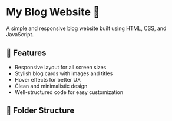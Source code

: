 # My Blog Website 📝

A simple and responsive blog website built using HTML, CSS, and JavaScript.

## 🚀 Features

- Responsive layout for all screen sizes
- Stylish blog cards with images and titles
- Hover effects for better UX
- Clean and minimalistic design
- Well-structured code for easy customization

## 📁 Folder Structure


